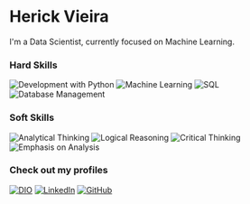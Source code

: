 # Herick Vieira
I'm a Data Scientist, currently focused on Machine Learning.

### Hard Skills
![Development with Python](https://img.shields.io/badge/Python-black?color=black)
![Machine Learning](https://img.shields.io/badge/Machine_Learning-blue?color=blue)
![SQL](https://img.shields.io/badge/SQL-purple?color=purple)
![Database Management](https://img.shields.io/badge/Database_management-orange?color=orange)

### Soft Skills
![Analytical Thinking](https://img.shields.io/badge/Analytical_Thinking-blue?color=blue)
![Logical Reasoning](https://img.shields.io/badge/Logical_Reasoning-purple?color=purple)
![Critical Thinking](https://img.shields.io/badge/Critical_Thinking-red?color=red)
![Emphasis on Analysis](https://img.shields.io/badge/Emphasis_on_Analysis-green?color=green)

### Check out my profiles
[![DIO](https://img.shields.io/badge/DIO-black?style=for-the-badge&logo=dio)](https://web.dio.me/users/herick_vieira?tab=achievements)
[![LinkedIn](https://img.shields.io/badge/linkedin-blue?style=for-the-badge&logo=linkedin)](https://www.linkedin.com/in/herick-vieira-945816157/)
[![GitHub](https://img.shields.io/badge/GitHub-purple?style=for-the-badge&logo=github)](https://github.com/fall1nn1)
